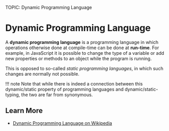 TOPIC: Dynamic Programming Language

# Dynamic Programming Language

A **dynamic programming language** is a programming language in which operations otherwise done at
compile-time can be done at **run-time**. For example, in JavaScript it is possible to change the type
of a variable or add new properties or methods to an object while the program is running.

This is opposed to so-called *static programming languages*, in which such changes are normally not possible.

!!! note
    Note that while there is indeed a connection between this dynamic/static property of programming
    languages and dynamic/static-typing, the two are far from synonymous.

## Learn More

- [Dynamic Programming Language on Wikipedia](uhttps://en.wikipedia.org/wiki/Dynamic%20programming%20languagerl)
